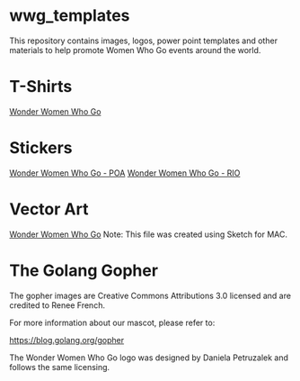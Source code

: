 # wwg_templates

This repository contains images, logos, power point templates and other materials to help promote Women Who Go events around the world.

# T-Shirts

[Wonder Women Who Go](./wwwg2017_tshirt/)

# Stickers

[Wonder Women Who Go - POA](./stickers/wwg_sticker_poa.png)
[Wonder Women Who Go - RIO](./stickers/wwg_sticker_rio.png)

# Vector Art

[Wonder Women Who Go](./stickers/wwg_sticker.sketch) Note: This file was created using Sketch for MAC.

# The Golang Gopher

The gopher images are Creative Commons Attributions 3.0 licensed and are credited to Renee French.

For more information about our mascot, please refer to:

https://blog.golang.org/gopher

The Wonder Women Who Go logo was designed by Daniela Petruzalek and follows the same licensing.
